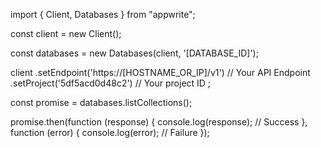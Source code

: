 import { Client, Databases } from "appwrite";

const client = new Client();

const databases = new Databases(client, '[DATABASE_ID]');

client
    .setEndpoint('https://[HOSTNAME_OR_IP]/v1') // Your API Endpoint
    .setProject('5df5acd0d48c2') // Your project ID
;

const promise = databases.listCollections();

promise.then(function (response) {
    console.log(response); // Success
}, function (error) {
    console.log(error); // Failure
});